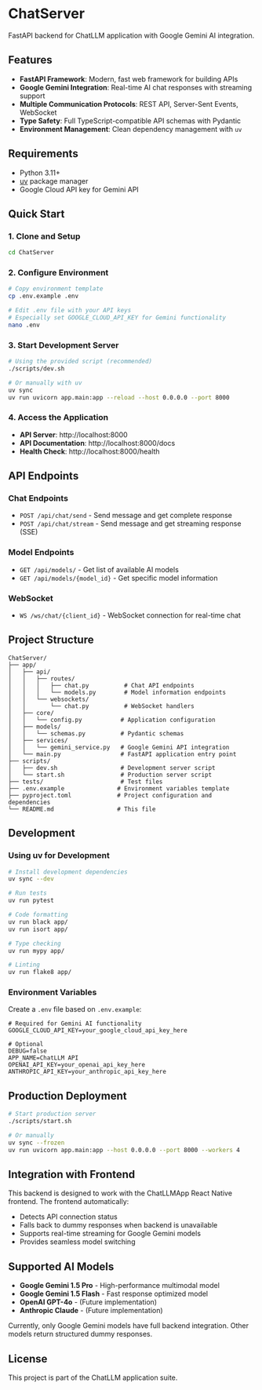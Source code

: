 # ChatServer

FastAPI backend for ChatLLM application with Google Gemini AI integration.

## Features

- **FastAPI Framework**: Modern, fast web framework for building APIs
- **Google Gemini Integration**: Real-time AI chat responses with streaming support
- **Multiple Communication Protocols**: REST API, Server-Sent Events, WebSocket
- **Type Safety**: Full TypeScript-compatible API schemas with Pydantic
- **Environment Management**: Clean dependency management with `uv`

## Requirements

- Python 3.11+
- [uv](https://github.com/astral-sh/uv) package manager
- Google Cloud API key for Gemini API

## Quick Start

### 1. Clone and Setup

```bash
cd ChatServer
```

### 2. Configure Environment

```bash
# Copy environment template
cp .env.example .env

# Edit .env file with your API keys
# Especially set GOOGLE_CLOUD_API_KEY for Gemini functionality
nano .env
```

### 3. Start Development Server

```bash
# Using the provided script (recommended)
./scripts/dev.sh

# Or manually with uv
uv sync
uv run uvicorn app.main:app --reload --host 0.0.0.0 --port 8000
```

### 4. Access the Application

- **API Server**: http://localhost:8000
- **API Documentation**: http://localhost:8000/docs
- **Health Check**: http://localhost:8000/health

## API Endpoints

### Chat Endpoints

- `POST /api/chat/send` - Send message and get complete response
- `POST /api/chat/stream` - Send message and get streaming response (SSE)

### Model Endpoints

- `GET /api/models/` - Get list of available AI models
- `GET /api/models/{model_id}` - Get specific model information

### WebSocket

- `WS /ws/chat/{client_id}` - WebSocket connection for real-time chat

## Project Structure

```
ChatServer/
├── app/
│   ├── api/
│   │   ├── routes/
│   │   │   ├── chat.py          # Chat API endpoints
│   │   │   └── models.py        # Model information endpoints
│   │   └── websockets/
│   │       └── chat.py          # WebSocket handlers
│   ├── core/
│   │   └── config.py           # Application configuration
│   ├── models/
│   │   └── schemas.py          # Pydantic schemas
│   ├── services/
│   │   └── gemini_service.py   # Google Gemini API integration
│   └── main.py                 # FastAPI application entry point
├── scripts/
│   ├── dev.sh                  # Development server script
│   └── start.sh                # Production server script
├── tests/                      # Test files
├── .env.example               # Environment variables template
├── pyproject.toml             # Project configuration and dependencies
└── README.md                  # This file
```

## Development

### Using uv for Development

```bash
# Install development dependencies
uv sync --dev

# Run tests
uv run pytest

# Code formatting
uv run black app/
uv run isort app/

# Type checking
uv run mypy app/

# Linting
uv run flake8 app/
```

### Environment Variables

Create a `.env` file based on `.env.example`:

```env
# Required for Gemini AI functionality
GOOGLE_CLOUD_API_KEY=your_google_cloud_api_key_here

# Optional
DEBUG=false
APP_NAME=ChatLLM API
OPENAI_API_KEY=your_openai_api_key_here
ANTHROPIC_API_KEY=your_anthropic_api_key_here
```

## Production Deployment

```bash
# Start production server
./scripts/start.sh

# Or manually
uv sync --frozen
uv run uvicorn app.main:app --host 0.0.0.0 --port 8000 --workers 4
```

## Integration with Frontend

This backend is designed to work with the ChatLLMApp React Native frontend. The frontend automatically:

- Detects API connection status
- Falls back to dummy responses when backend is unavailable
- Supports real-time streaming for Google Gemini models
- Provides seamless model switching

## Supported AI Models

- **Google Gemini 1.5 Pro** - High-performance multimodal model
- **Google Gemini 1.5 Flash** - Fast response optimized model
- **OpenAI GPT-4o** - (Future implementation)
- **Anthropic Claude** - (Future implementation)

Currently, only Google Gemini models have full backend integration. Other models return structured dummy responses.

## License

This project is part of the ChatLLM application suite.